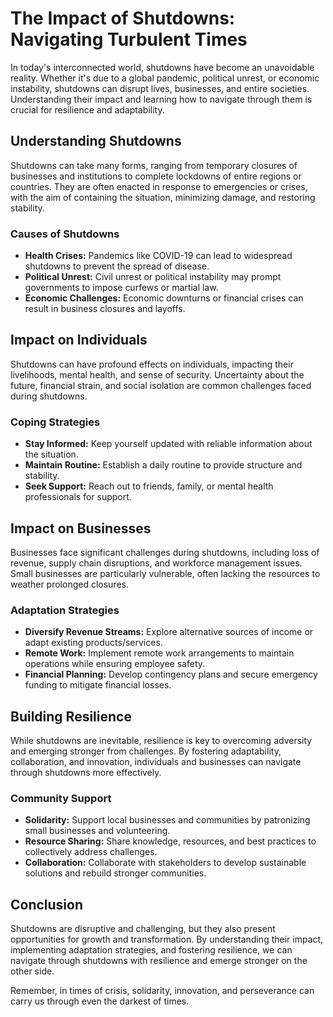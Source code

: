 # The Impact of Shutdowns: Navigating Turbulent Times

In today's interconnected world, shutdowns have become an unavoidable reality. Whether it's due to a global pandemic, political unrest, or economic instability, shutdowns can disrupt lives, businesses, and entire societies. Understanding their impact and learning how to navigate through them is crucial for resilience and adaptability.

## Understanding Shutdowns

Shutdowns can take many forms, ranging from temporary closures of businesses and institutions to complete lockdowns of entire regions or countries. They are often enacted in response to emergencies or crises, with the aim of containing the situation, minimizing damage, and restoring stability.

### Causes of Shutdowns

- **Health Crises:** Pandemics like COVID-19 can lead to widespread shutdowns to prevent the spread of disease.
- **Political Unrest:** Civil unrest or political instability may prompt governments to impose curfews or martial law.
- **Economic Challenges:** Economic downturns or financial crises can result in business closures and layoffs.

## Impact on Individuals

Shutdowns can have profound effects on individuals, impacting their livelihoods, mental health, and sense of security. Uncertainty about the future, financial strain, and social isolation are common challenges faced during shutdowns.

### Coping Strategies

- **Stay Informed:** Keep yourself updated with reliable information about the situation.
- **Maintain Routine:** Establish a daily routine to provide structure and stability.
- **Seek Support:** Reach out to friends, family, or mental health professionals for support.

## Impact on Businesses

Businesses face significant challenges during shutdowns, including loss of revenue, supply chain disruptions, and workforce management issues. Small businesses are particularly vulnerable, often lacking the resources to weather prolonged closures.

### Adaptation Strategies

- **Diversify Revenue Streams:** Explore alternative sources of income or adapt existing products/services.
- **Remote Work:** Implement remote work arrangements to maintain operations while ensuring employee safety.
- **Financial Planning:** Develop contingency plans and secure emergency funding to mitigate financial losses.

## Building Resilience

While shutdowns are inevitable, resilience is key to overcoming adversity and emerging stronger from challenges. By fostering adaptability, collaboration, and innovation, individuals and businesses can navigate through shutdowns more effectively.

### Community Support

- **Solidarity:** Support local businesses and communities by patronizing small businesses and volunteering.
- **Resource Sharing:** Share knowledge, resources, and best practices to collectively address challenges.
- **Collaboration:** Collaborate with stakeholders to develop sustainable solutions and rebuild stronger communities.

## Conclusion

Shutdowns are disruptive and challenging, but they also present opportunities for growth and transformation. By understanding their impact, implementing adaptation strategies, and fostering resilience, we can navigate through shutdowns with resilience and emerge stronger on the other side.

Remember, in times of crisis, solidarity, innovation, and perseverance can carry us through even the darkest of times.
</body>
</html>
